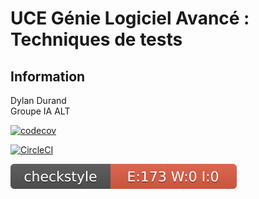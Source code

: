 # UCE Génie Logiciel Avancé : Techniques de tests

## Information

Dylan Durand  
Groupe IA ALT

[![codecov](https://codecov.io/gh/dylan-durand/ceri-m1-techniques-de-test/branch/master/graph/badge.svg?token=61GCFOW2LS)](https://codecov.io/gh/dylan-durand/ceri-m1-techniques-de-test)


[![CircleCI](https://circleci.com/gh/dylan-durand/ceri-m1-techniques-de-test/tree/master.svg?style=svg)](https://circleci.com/gh/dylan-durand/ceri-m1-techniques-de-test/tree/master)

![checkstyle](badges/checkstyle-result.svg)